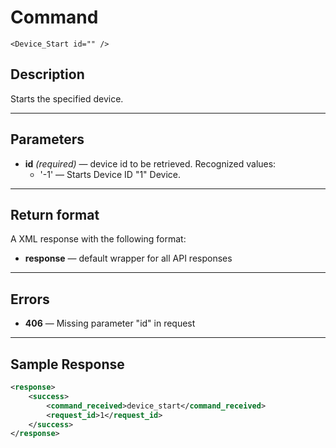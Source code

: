 # Command

    <Device_Start id="" />

## Description

Starts the specified device.

***

## Parameters
- **id** _(required)_ — device id to be retrieved. Recognized values:
    - '-1' — Starts Device ID "1" Device.

***

## Return format
A XML response with the following format:

- **response** — default wrapper for all API responses

***

## Errors
- **406** — Missing parameter "id" in request
 
***

## Sample Response
```xml
<response>
	<success>
		<command_received>device_start</command_received>
		<request_id>1</request_id>
	</success>
</response>
```
